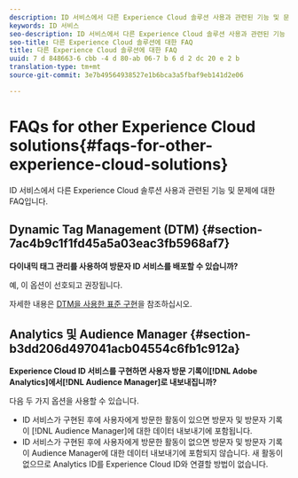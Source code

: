 ```yaml
---
description: ID 서비스에서 다른 Experience Cloud 솔루션 사용과 관련된 기능 및 문제에 대한 FAQ입니다.
keywords: ID 서비스
seo-description: ID 서비스에서 다른 Experience Cloud 솔루션 사용과 관련된 기능 및 문제에 대한 FAQ입니다.
seo-title: 다른 Experience Cloud 솔루션에 대한 FAQ
title: 다른 Experience Cloud 솔루션에 대한 FAQ
uuid: 7 d 848663-6 cbb -4 d 80-ab 06-7 b 6 d 2 dc 20 e 2 b
translation-type: tm+mt
source-git-commit: 3e7b49564938527e1b6bca3a5fbaf9eb141d2e06

---
```



# FAQs for other Experience Cloud solutions{#faqs-for-other-experience-cloud-solutions}

ID 서비스에서 다른 Experience Cloud 솔루션 사용과 관련된 기능 및 문제에 대한 FAQ입니다.

## Dynamic Tag Management (DTM) {#section-7ac4b9c1f1fd45a5a03eac3fb5968af7}

**다이내믹 태그 관리를 사용하여 방문자 ID 서비스를 배포할 수 있습니까?**

예, 이 옵션이 선호되고 권장됩니다.

자세한 내용은 [DTM을 사용한 표준 구현](../implementation-guides/standard.md#concept-89cd0199a9634fc48644f2d61e3d2445)을 참조하십시오.

## Analytics 및 Audience Manager {#section-b3dd206d497041acb04554c6fb1c912a}

**Experience Cloud ID 서비스를 구현하면 사용자 방문 기록이[!DNL Adobe Analytics]에서[!DNL Audience Manager]로 내보내집니까?**

다음 두 가지 옵션을 사용할 수 있습니다.

* ID 서비스가 구현된 후에 사용자에게 방문한 활동이 있으면 방문자 및 방문자 기록이 [!DNL Audience Manager]에 대한 데이터 내보내기에 포함됩니다.
* ID 서비스가 구현된 후에 사용자에게 방문한 활동이 없으면 방문자 및 방문자 기록이 Audience Manager에 대한 데이터 내보내기에 포함되지 않습니다. 새 활동이 없으므로 Analytics ID를 Experience Cloud ID와 연결할 방법이 없습니다.

